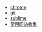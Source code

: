 -   [chrome](tool/chrome.md)
-   [git](tool/git.md)
-   [sublime](tool/sublime.md)
-   [常用网站收集](tool/tool.md)

